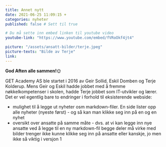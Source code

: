 ```yaml
---
title: Annet nytt
date: 2021-06-25 11:09:15 +
categories: nyheter
published: false # Sett til true

# Du må sette inn embed linken til youtube video 
youtube-link: "https://www.youtube.com/embed/fVRoOkf4jt4" 

picture: "/assets/ansatt-bilder/terje.jpeg"
picture-texts: "Bilde av Terje"
link: 
---
```


**God Aften alle sammen!**🌞

GET Academy AS ble startet i 2016 av Geir Sollid, Eskil Domben og Terje Kolderup. Mens Geir og Eskil hadde jobbet med å fremme nøkkelkompetenser i skolen, hadde Terje jobbet som IT-utvikler og lærer.
Det er vel egentlig bare to endringer i forhold til eksisterende webside: 
- mulighet til å legge ut nyheter osm markdown-filer. En side lister opp alle nyheter (nyeste først) - og så kan man klikke seg inn på en og en nyhet
- oversikt over ansatte på samme måte - dvs. at vi kan legge inn nye ansatte ved å legge til en ny markdown-fil
begge deler må virke med bilder
trenger ikke kunne klikke seg inn på ansatte
eller kanskje, jo
men ikke så viktig i versjon 1